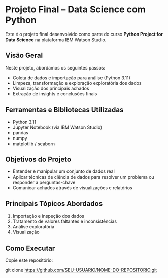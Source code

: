 # Projeto Final – Data Science com Python

Este é o projeto final desenvolvido como parte do curso **Python Project for Data Science** na plataforma IBM Watson Studio.

##  Visão Geral  
Neste projeto, abordamos os seguintes passos:  
- Coleta de dados e importação para análise (Python 3.11)  
- Limpeza, transformação e exploração exploratória dos dados  
- Visualização dos principais achados  
- Extração de insights e conclusões finais  

##  Ferramentas e Bibliotecas Utilizadas  
- Python 3.11  
- Jupyter Notebook (via IBM Watson Studio)  
- pandas  
- numpy  
- matplotlib / seaborn   

##  Objetivos do Projeto  
- Entender e manipular um conjunto de dados real  
- Aplicar técnicas de ciência de dados para resolver um problema ou responder a perguntas-chave  
- Comunicar achados através de visualizações e relatórios  

##  Principais Tópicos Abordados  
1. Importação e inspeção dos dados  
2. Tratamento de valores faltantes e inconsistências  
3. Análise exploratória  
4. Visualização   

## Como Executar

Copie este repositório:

git clone https://github.com/SEU-USUARIO/NOME-DO-REPOSITORIO.git
